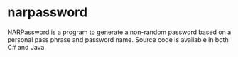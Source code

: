 # narpassword

NARPassword is a program to generate a non-random password based on a personal pass phrase and password name. Source code is available in both C# and Java. 
